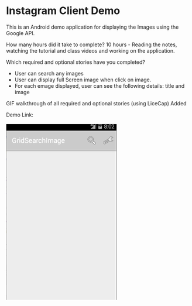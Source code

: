 <h1>Instagram Client Demo</h1>

<p>
This is an Android demo application for displaying the Images  using the Google  API.
</p>

<p>
How many hours did it take to complete?
10 hours - Reading the notes, watching the tutorial and class videos and working on the application.
</p>

<p>
Which required and optional stories have you completed?

- User can search any images
- User can display full Screen image when click on image.
- For each emage displayed, user can see the following details:
  title and image

</p>

</p>
GIF walkthrough of all required and optional stories (using LiceCap)
Added
</p>

<p>
Demo Link: <a href="https://github.com/bhusarisuccess/GridSearchImage/blob/master/Demo/Demo1.gif"> <br> <br>
<img border="0" src="https://github.com/bhusarisuccess/GridSearchImage/blob/master/Demo/Demo1.gif" width="60%" height="60%"> <br>
</a>
</p>
